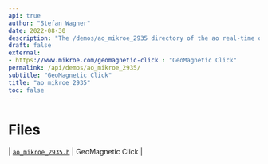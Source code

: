 ```yaml
---
api: true
author: "Stefan Wagner"
date: 2022-08-30
description: "The /demos/ao_mikroe_2935 directory of the ao real-time operating system."
draft: false
external:
- https://www.mikroe.com/geomagnetic-click : "GeoMagnetic Click"
permalink: /api/demos/ao_mikroe_2935/ 
subtitle: "GeoMagnetic Click"
title: "ao_mikroe_2935"
toc: false
---
```


# Files

| [`ao_mikroe_2935.h`](ao_mikroe_2935.h.md) | GeoMagnetic Click |
